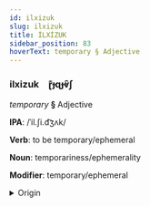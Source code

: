 ```yaml
---
id: ilxizuk
slug: ilxizuk
title: İLXİZUK
sidebar_position: 83
hoverText: temporary § Adjective
---
```


### ilxizuk&emsp;<span kind="abugida">ɽ͊ɟɋɟⱴ̑ʃ</span>

*temporary* **§** Adjective

**IPA**: /ˈil.ʃi.d͡ʒʌk/

**Verb**: to be temporary/ephemeral

**Noun**: temporariness/ephemerality

**Modifier**: temporary/ephemeral

<details>
    <summary>Origin</summary>
    Korean 일시적 ilsijeok [iɭɕʰid͡ʑʌ̹k̚]<br/>
    <em>Koreic Language Family</em>
</details>